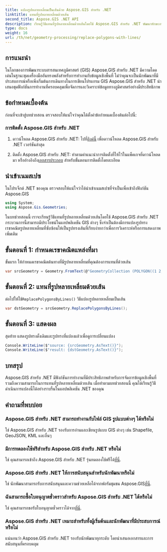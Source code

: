 ```yaml
---
title: แปลงรูปหลายเหลี่ยมเป็นเส้นด้วย Aspose.GIS สำหรับ .NET
linktitle: แทนที่รูปหลายเหลี่ยมด้วยเส้น
second_title: Aspose.GIS .NET API
description: เรียนรู้วิธีแทนที่รูปหลายเหลี่ยมด้วยเส้นโดยใช้ Aspose.GIS สำหรับ .NET พัฒนาทักษะการจัดการข้อมูล GIS ของคุณได้อย่างง่ายดาย
type: docs
weight: 16
url: /th/net/geometry-processing/replace-polygons-with-lines/
---
```

## การแนะนำ
ในโลกของการพัฒนาระบบสารสนเทศภูมิศาสตร์ (GIS) Aspose.GIS สำหรับ .NET มีความโดดเด่นในฐานะชุดเครื่องมืออันทรงพลังสำหรับการทำงานกับข้อมูลเชิงพื้นที่ ไม่ว่าคุณจะเป็นนักพัฒนาที่มีประสบการณ์หรือเพิ่งเริ่มต้นการเดินทางในการเขียนโปรแกรม GIS Aspose.GIS สำหรับ .NET นำเสนอชุดฟังก์ชันการทำงานที่ครอบคลุมเพื่อจัดการและวิเคราะห์ข้อมูลทางภูมิศาสตร์อย่างมีประสิทธิภาพ
## ข้อกำหนดเบื้องต้น
ก่อนที่จะเข้าสู่บทช่วยสอน ตรวจสอบให้แน่ใจว่าคุณได้ตั้งค่าข้อกำหนดเบื้องต้นต่อไปนี้:
### การติดตั้ง Aspose.GIS สำหรับ .NET
1.  ดาวน์โหลด Aspose.GIS สำหรับ .NET: ไปที่[ลิงค์นี้](https://releases.aspose.com/gis/net/) เพื่อดาวน์โหลด Aspose.GIS สำหรับ .NET เวอร์ชันล่าสุด
   
2.  ติดตั้ง Aspose.GIS สำหรับ .NET: ทำตามคำแนะนำการติดตั้งที่ให้ไว้ในแพ็คเกจที่ดาวน์โหลดมา หรืออ้างอิงถึง[เอกสารประกอบ](https://reference.aspose.com/gis/net/) สำหรับขั้นตอนการติดตั้งโดยละเอียด

## นำเข้าเนมสเปซ
ในโปรเจ็กต์ .NET ของคุณ ตรวจสอบให้แน่ใจว่าได้นำเข้าเนมสเปซที่จำเป็นเพื่อเข้าถึงฟังก์ชัน Aspose.GIS
```csharp
using System;
using Aspose.Gis.Geometries;
```

ในบทช่วยสอนนี้ เราจะเรียนรู้วิธีแทนที่รูปหลายเหลี่ยมด้วยเส้นโดยใช้ Aspose.GIS สำหรับ .NET กระบวนการนี้สามารถมีประโยชน์ในแอปพลิเคชัน GIS ต่างๆ ซึ่งจำเป็นต้องมีการแปลงรูปทรงเรขาคณิตรูปหลายเหลี่ยมที่ซับซ้อนให้เป็นรูปทรงเส้นที่เรียบง่ายกว่าเพื่อการวิเคราะห์หรือการแสดงภาพเพิ่มเติม
## ขั้นตอนที่ 1: กำหนดเรขาคณิตแหล่งที่มา
ขั้นแรก ให้กำหนดเรขาคณิตต้นทางที่มีรูปหลายเหลี่ยมที่คุณต้องการแทนที่ด้วยเส้น
```csharp
var srcGeometry = Geometry.FromText(@"GeometryCollection (POLYGON((1 2, 1 4, 3 4, 3 2)), Point (5 1))");
```
## ขั้นตอนที่ 2: แทนที่รูปหลายเหลี่ยมด้วยเส้น
 ต่อไปให้ใช้`ReplacePolygonsByLines()` วิธีแปลงรูปหลายเหลี่ยมเป็นเส้น
```csharp
var dstGeometry = srcGeometry.ReplacePolygonsByLines();
```
## ขั้นตอนที่ 3: แสดงผล
สุดท้าย แสดงรูปทรงดั้งเดิมและรูปทรงที่แปลงแล้วเพื่อดูการเปลี่ยนแปลง
```csharp
Console.WriteLine($"source: {srcGeometry.AsText()}");
Console.WriteLine($"result: {dstGeometry.AsText()}");
```

## บทสรุป
Aspose.GIS สำหรับ .NET มีฟังก์ชันการทำงานที่มีประสิทธิภาพสำหรับการจัดการข้อมูลเชิงพื้นที่ รวมถึงความสามารถในการแทนที่รูปหลายเหลี่ยมด้วยเส้น เมื่อทำตามบทช่วยสอนนี้ คุณได้เรียนรู้วิธีดำเนินการแปลงนี้ได้อย่างราบรื่นในแอปพลิเคชัน .NET ของคุณ
## คำถามที่พบบ่อย
### Aspose.GIS สำหรับ .NET สามารถทำงานกับไฟล์ GIS รูปแบบต่างๆ ได้หรือไม่
ใช่ Aspose.GIS สำหรับ .NET รองรับการอ่านและเขียนรูปแบบ GIS ต่างๆ เช่น Shapefile, GeoJSON, KML และอื่นๆ
### มีการทดลองใช้ฟรีสำหรับ Aspose.GIS สำหรับ .NET หรือไม่
 ใช่ คุณสามารถเข้าถึง Aspose.GIS สำหรับ .NET รุ่นทดลองใช้ฟรีได้[ที่นี่](https://releases.aspose.com/).
### Aspose.GIS สำหรับ .NET ให้การสนับสนุนสำหรับนักพัฒนาหรือไม่
 ใช่ นักพัฒนาสามารถรับการสนับสนุนและความช่วยเหลือได้จากฟอรัมชุมชน Aspose.GIS[ที่นี่](https://forum.aspose.com/c/gis/33).
### ฉันสามารถซื้อใบอนุญาตชั่วคราวสำหรับ Aspose.GIS สำหรับ .NET ได้หรือไม่
 ใช่ คุณสามารถขอรับใบอนุญาตชั่วคราวได้จาก[ที่นี่](https://purchase.aspose.com/temporary-license/).
### Aspose.GIS สำหรับ .NET เหมาะสำหรับทั้งผู้เริ่มต้นและนักพัฒนาที่มีประสบการณ์หรือไม่
แน่นอนว่า Aspose.GIS สำหรับ .NET รองรับนักพัฒนาทุกระดับ โดยนำเสนอเอกสารและการสนับสนุนที่ครอบคลุม